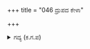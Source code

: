 +++
title = "046 ದ್ರುಪದ ಕೇಳಾ"

+++

<details><summary>ಗದ್ಯ (ಕ.ಗ.ಪ) </summary>

46. ಆ ಕುಷ್ಠ ರೋಗದ ದೇಹವನ್ನು ಪರಿಹರಿಸಿ, ಮನ್ಮಥನ ರೂಪದಿಂದ ಸುಂದರಿಯನ್ನು ಉಪಚಾರ ಮಾಡಿದನು. ಅತಿಯಾದ ಕಾಮಕ್ರೀಡೆಯಲ್ಲಿ ತಪಸ್ವಿ ಆಯಾಸಗೊಂಡನು. ಕಡೆಗೆ ತನ್ನ ಹಿಂದಿನ ತಪಸ್ಸನ್ನು ನೆನೆದನು. ಈ ಚಂಚಲಾಕ್ಷಿ ತಣಿಯಲಿಲ್ಲ. 'ಹೋಗದಿರಿ' ಎಂದು ಸೆರಗಹಿಡಿದಳು.
</details>
